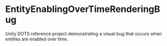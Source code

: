 # EntityEnablingOverTimeRenderingBug
 Unity DOTS reference project demonstrating a visual bug that occurs when entities are enabled over time.
